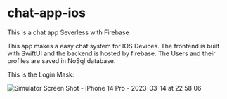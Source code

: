 # chat-app-ios
This is a chat app Severless with Firebase


This app makes a easy chat system for IOS Devices.
The frontend is built with SwiftUI and the backend is hosted by firebase.
The Users and their profiles are saved in NoSql database.

This is the Login Mask:


![Simulator Screen Shot - iPhone 14 Pro - 2023-03-14 at 22 58 06](https://user-images.githubusercontent.com/39245315/225156070-38001ce9-654f-46c0-8f4d-3bccd50965bc.png)
